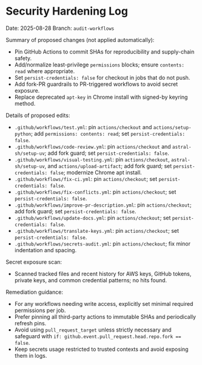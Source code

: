 # Security Hardening Log

Date: 2025-08-28
Branch: `audit-workflows`

Summary of proposed changes (not applied automatically):
- Pin GitHub Actions to commit SHAs for reproducibility and supply-chain safety.
- Add/normalize least-privilege `permissions` blocks; ensure `contents: read` where appropriate.
- Set `persist-credentials: false` for checkout in jobs that do not push.
- Add fork-PR guardrails to PR-triggered workflows to avoid secret exposure.
- Replace deprecated `apt-key` in Chrome install with signed-by keyring method.

Details of proposed edits:
- `.github/workflows/test.yml`: pin `actions/checkout` and `actions/setup-python`; add `permissions: contents: read`; set `persist-credentials: false`.
- `.github/workflows/code-review.yml`: pin `actions/checkout` and `astral-sh/setup-uv`; add fork guard; set `persist-credentials: false`.
- `.github/workflows/visual-testing.yml`: pin `actions/checkout`, `astral-sh/setup-uv`, and `actions/upload-artifact`; add fork guard; set `persist-credentials: false`; modernize Chrome apt install.
- `.github/workflows/fix-ci.yml`: pin `actions/checkout`; set `persist-credentials: false`.
- `.github/workflows/fix-conflicts.yml`: pin `actions/checkout`; set `persist-credentials: false`.
- `.github/workflows/improve-pr-description.yml`: pin `actions/checkout`; add fork guard; set `persist-credentials: false`.
- `.github/workflows/update-docs.yml`: pin `actions/checkout`; set `persist-credentials: false`.
- `.github/workflows/translate-keys.yml`: pin `actions/checkout`; set `persist-credentials: false`.
- `.github/workflows/secrets-audit.yml`: pin `actions/checkout`; fix minor indentation and spacing.

Secret exposure scan:
- Scanned tracked files and recent history for AWS keys, GitHub tokens, private keys, and common credential patterns; no hits found.

Remediation guidance:
- For any workflows needing write access, explicitly set minimal required permissions per job.
- Prefer pinning all third-party actions to immutable SHAs and periodically refresh pins.
- Avoid using `pull_request_target` unless strictly necessary and safeguard with `if: github.event.pull_request.head.repo.fork == false`.
- Keep secrets usage restricted to trusted contexts and avoid exposing them in logs.
